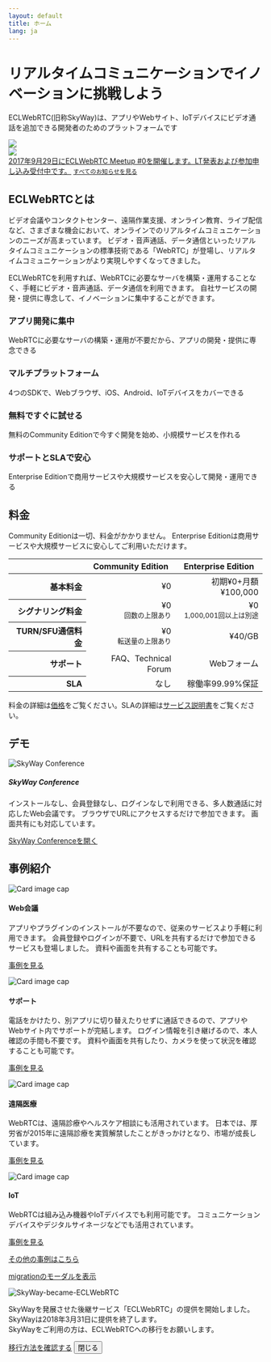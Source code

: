 ```yaml
---
layout: default
title: ホーム
lang: ja
---
```


<!--
- リンク
  - [developer.md](developer.md)
  - [developer.html](developer.html)
- 画像
  - ![150x150 dummy image]({{ site.rootdir[page.lang] }}images/150x150.png)
 -->

<div class="jumbotron">
  <h1 class="display-4"><span>リアルタイム</span><wbr><span>コミュニケーション</span><wbr><span>で</span><wbr><span>イノベーション</span><wbr><span>に</span><wbr><span>挑戦</span><wbr><span>しよう</span></h1>
  <p class="lead"><span>ECLWebRTC</span><wbr><span>(旧称SkyWay)は、</span><wbr><span>アプリや</span><wbr><span>Webサイト、</span><wbr><span>IoTデバイスに</span><wbr><span>ビデオ通話を</span><wbr><span>追加できる</span><wbr><span>開発者のための</span><wbr><span>プラットフォームです</span></p>
  <div class="row">
    <div class="col-6">
      <img src="{{ site.rootdir[page.lang] }}images/index_js_top.png" class="img-fluid">
    </div>
    <div class="col-6">
      <img src="{{ site.rootdir[page.lang] }}images/index_mobile_top.png" class="img-fluid">
    </div>
  </div>
</div>

<div class="card">
  <div class="card-block">
    <div class="d-flex w-100 justify-content-between">
      <a href="https://connpass.com" target="_blank">2017年9月29日にECLWebRTC Meetup #0を開催します。LT発表および参加申し込み受付中です。</a>
      <small class="text-muted"><a href="https://support.skyway.io/">すべてのお知らせを見る</a></small>
    </div>
  </div>
</div>

## ECLWebRTCとは

ビデオ会議やコンタクトセンター、遠隔作業支援、オンライン教育、ライブ配信など、さまざまな機会において、オンラインでのリアルタイムコミュニケーションのニーズが高まっています。
ビデオ・音声通話、データ通信といったリアルタイムコミュニケーションの標準技術である「WebRTC」が登場し、リアルタイムコミュニケーションがより実現しやすくなってきました。

ECLWebRTCを利用すれば、WebRTCに必要なサーバを構築・運用することなく、手軽にビデオ・音声通話、データ通信を利用できます。
自社サービスの開発・提供に専念して、イノベーションに集中することができます。

<div class="card-deck">
  <div class="card">
    <div class="card-block">
      <i class="fa fa-code fa-5x" aria-hidden="true"></i>
      <h3 class="card-title"><span>アプリ開発</span><wbr><span>に</span><wbr><span>集中</span></h3>
      <p class="card-text">WebRTCに必要なサーバの構築・運用が不要だから、アプリの開発・提供に専念できる</p>
    </div>
  </div>
  <div class="card">
    <div class="card-block">
      <i class="fa fa-mobile fa-5x" aria-hidden="true"></i>
      <h3 class="card-title"><span>マルチ</span><wbr><span>プラット</span><wbr><span>フォーム</span></h3>
      <p class="card-text">4つのSDKで、Webブラウザ、iOS、Android、IoTデバイスをカバーできる</p>
    </div>
  </div>
  <div class="card">
    <div class="card-block">
      <i class="fa fa-users fa-5x" aria-hidden="true"></i>
      <h3 class="card-title"><span>無料で</span><wbr><span>すぐに</span><wbr><span>試せる</span></h3>
      <p class="card-text">無料のCommunity Editionで今すぐ開発を始め、小規模サービスを作れる</p>
    </div>
  </div>
  <div class="card">
    <div class="card-block">
      <i class="fa fa-comments-o fa-5x" aria-hidden="true"></i>
      <h3 class="card-title"><span>サポート</span><wbr><span>と</span><wbr><span>SLA</span><wbr><span>で</span><wbr><span>安心</span></h3>
      <p class="card-text">Enterprise Editionで商用サービスや大規模サービスを安心して開発・運用できる</p>
    </div>
  </div>
</div>

## 料金

Community Editionは一切、料金がかかりません。
Enterprise Editionは商用サービスや大規模サービスに安心してご利用いただけます。

<table class="table table-sm">
  <thead>
    <tr>
      <th></th>
      <th class="text-right">Community Edition</th>
      <th class="text-right">Enterprise Edition</th>
    </tr>
  </thead>
  <tbody align="right">
    <tr>
      <th scope="row">基本料金</th>
      <td>¥0</td>
      <td>初期¥0+月額¥100,000</td>
    </tr>
    <tr>
      <th scope="row">シグナリング料金</th>
      <td>¥0<br>
        <small class="text-muted">回数の上限あり</small></td>
      <td>¥0<br>
        <small class="text-muted">1,000,001回以上は別途</small></td>
    </tr>
    <tr>
      <th scope="row">TURN/SFU通信料金</th>
      <td>¥0<br>
        <small class="text-muted">転送量の上限あり</small></td>
      <td>¥40/GB</td>
    </tr>
    <tr>
      <th scope="row">サポート</th>
      <td>FAQ、Technical Forum</td>
      <td>Webフォーム</td>
    </tr>
    <tr>
      <th scope="row">SLA</th>
      <td>なし</td>
      <td>稼働率99.99%保証</td>
    </tr>
  </tbody>
</table>

料金の詳細は[価格](pricing.md)をご覧ください。SLAの詳細は[サービス説明書](https://ecl.ntt.com/documents/service-descriptions/webrtc/webrtc.html)をご覧ください。

## デモ

<div class="media">
	<img class="d-flex mr-3" src="{{ site.rootdir[page.lang] }}/images/skywayconf.png" alt="SkyWay Conference">
	<div class="media-body">
		<h5 class="mt-0">SkyWay Conference</h5>
		<p>インストールなし、会員登録なし、ログインなしで利用できる、多人数通話に対応したWeb会議です。
		ブラウザでURLにアクセスするだけで参加できます。
		画面共有にも対応しています。</p>
		<p><a class="btn btn-primary" href="https://conf2.skyway.io/" role="button" target="_blank">SkyWay Conferenceを開く</a></p>
	</div>
</div>

## 事例紹介

<div class="card-group">
	<div class="card">
		<img class="card-img-top img-fluid" src="{{ site.rootdir[page.lang] }}/images/conf_400x250.png" alt="Card image cap">
		<div class="card-block">
			<h4 class="card-title">Web会議</h4>
			<p class="card-text">アプリやプラグインのインストールが不要なので、従来のサービスより手軽に利用できます。
			会員登録やログインが不要で、URLを共有するだけで参加できるサービスも登場しました。
			資料や画面を共有することも可能です。</p>
  		<p><a class="btn btn-primary" href="https://skyway.github.io/usecase/skyway/conf/" role="button">事例を見る</a></p>
		</div>
	</div>
	<div class="card">
		<img class="card-img-top img-fluid" src="{{ site.rootdir[page.lang] }}/images/support_400x250.png" alt="Card image cap">
		<div class="card-block">
			<h4 class="card-title">サポート</h4>
			<p class="card-text">電話をかけたり、別アプリに切り替えたりせずに通話できるので、アプリやWebサイト内でサポートが完結します。
      ログイン情報を引き継げるので、本人確認の手間も不要です。
      資料や画面を共有したり、カメラを使って状況を確認することも可能です。</p>
  		<p><a class="btn btn-primary" href="https://skyway.github.io/usecase/skyway/support/" role="button">事例を見る</a></p>
		</div>
	</div>
	<div class="card">
		<img class="card-img-top img-fluid" src="{{ site.rootdir[page.lang] }}/images/healthcare_400x250.png" alt="Card image cap">
		<div class="card-block">
			<h4 class="card-title">遠隔医療</h4>
			<p class="card-text">WebRTCは、遠隔診療やヘルスケア相談にも活用されています。
			日本では、厚労省が2015年に遠隔診療を実質解禁したことがきっかけとなり、市場が成長しています。</p>
  		<p><a class="btn btn-primary" href="https://skyway.github.io/usecase/skyway/healthcare/" role="button">事例を見る</a></p>
		</div>
	</div>
	<div class="card">
		<img class="card-img-top img-fluid" src="{{ site.rootdir[page.lang] }}/images/iot_400x250.png" alt="Card image cap">
		<div class="card-block">
			<h4 class="card-title">IoT</h4>
			<p class="card-text">WebRTCは組み込み機器やIoTデバイスでも利用可能です。
			コミュニケーションデバイスやデジタルサイネージなどでも活用されています。</p>
  		<p><a class="btn btn-primary" href="https://skyway.github.io/usecase/skyway/iot/" role="button">事例を見る</a></p>
		</div>
	</div>
</div>

[その他の事例はこちら](https://skyway.github.io/usecase/)

<!-- Modal -->

[migrationのモーダルを表示](./?origin=skyway)

<script>
document.addEventListener('DOMContentLoaded', function() {
  var search = location.search;
  var STRING_OF_MODAL = 'origin=skyway';
  if (search && search.split('?')[1].split('&').indexOf(STRING_OF_MODAL) !== -1) {
    $('#migration').modal();
    history.replaceState(null, null, location.href.replace(search, ''));
  }
});
</script>

<div class="modal fade bd-example-modal-lg" id="migration" tabindex="-1" role="dialog" aria-labelledby="myLargeModalLabel" aria-hidden="true">
  <div class="modal-dialog modal-lg">
    <div class="modal-content">
      <div class="modal-body">
        <img class="img-fluid" src="http://via.placeholder.com/800x400?text=SkyWay-became-ECLWebRTC" alt="SkyWay-became-ECLWebRTC">
        <p>SkyWayを発展させた後継サービス「ECLWebRTC」の提供を開始しました。SkyWayは2018年3月31日に提供を終了します。<br>
        SkyWayをご利用の方は、ECLWebRTCへの移行をお願いします。</p>
        <p>
          <a class="btn btn-primary" href="migration.html" role="button">移行方法を確認する</a>
          <button type="button" class="btn btn-secondary" data-dismiss="modal">閉じる</button>
        </p>
      </div>
    </div>
  </div>
</div>
